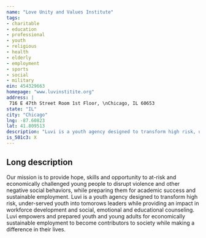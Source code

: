 ```yaml
---
name: "Love Unity and Values Institute"
tags:
- charitable
- education
- professional
- youth
- religious
- health
- elderly
- employment
- sports
- social
- military
ein: 454329663
homepage: "www.luvinstitite.org"
address: |
 716 E 47th Street Room 1st Floor, \nChicago, IL 60653
state: "IL"
city: "Chicago"
lng: -87.60823
lat: 41.809513
description: "Luvi is a youth agency designed to transform high risk, under-served youth into tomorrows leaders while providing an impact in workforce development and social, emotional and educational counseling. "
is_501c3: X
---
```


## Long description

Our mission is to provide hope, skills and opportunity to at-risk and economically challenged young people to disrupt violence and other negative social behaviors, while preparing them for academic success and sustainable employment. Luvi is a youth agency designed to transform high risk, under-served youth into tomorows leaders while providing an impact in workforce development and social, emotional and educational counseling. Luvi empowers and prepared youth and young adults for economically sustainable employment to become contributors to society while making a difference in their lives. 
